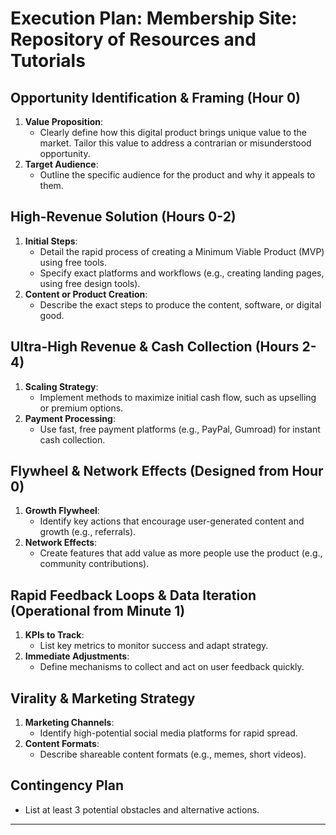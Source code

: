 # Execution Plan: Membership Site: Repository of Resources and Tutorials

## Opportunity Identification & Framing (Hour 0)
1. **Value Proposition**:
   - Clearly define how this digital product brings unique value to the market. Tailor this value to address a contrarian or misunderstood opportunity.
2. **Target Audience**:
   - Outline the specific audience for the product and why it appeals to them.

## High-Revenue Solution (Hours 0-2)
1. **Initial Steps**:
   - Detail the rapid process of creating a Minimum Viable Product (MVP) using free tools.
   - Specify exact platforms and workflows (e.g., creating landing pages, using free design tools).
2. **Content or Product Creation**:
   - Describe the exact steps to produce the content, software, or digital good.

## Ultra-High Revenue & Cash Collection (Hours 2-4)
1. **Scaling Strategy**:
   - Implement methods to maximize initial cash flow, such as upselling or premium options.
2. **Payment Processing**:
   - Use fast, free payment platforms (e.g., PayPal, Gumroad) for instant cash collection.

## Flywheel & Network Effects (Designed from Hour 0)
1. **Growth Flywheel**:
   - Identify key actions that encourage user-generated content and growth (e.g., referrals).
2. **Network Effects**:
   - Create features that add value as more people use the product (e.g., community contributions).

## Rapid Feedback Loops & Data Iteration (Operational from Minute 1)
1. **KPIs to Track**:
   - List key metrics to monitor success and adapt strategy.
2. **Immediate Adjustments**:
   - Define mechanisms to collect and act on user feedback quickly.

## Virality & Marketing Strategy
1. **Marketing Channels**:
   - Identify high-potential social media platforms for rapid spread.
2. **Content Formats**:
   - Describe shareable content formats (e.g., memes, short videos).

## Contingency Plan
- List at least 3 potential obstacles and alternative actions.

---